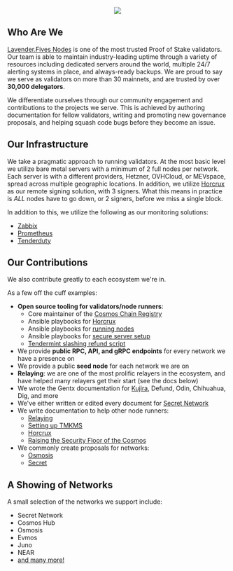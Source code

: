 
<p align="center">
  <img src="https://user-images.githubusercontent.com/9121234/190864636-b5047a5b-8f44-42ed-a9de-62095bebd2a3.jpg" />
</p>

## Who Are We
[Lavender.Fives Nodes](https://www.lavenderfive.com/) is one of the most trusted Proof of Stake validators. 
Our team is able to maintain industry-leading uptime through a variety of resources including dedicated servers around the world, 
multiple 24/7 alerting systems in place, and always-ready backups. We are proud to say we serve as validators on more than 30 mainnets, 
and are trusted by over **30,000 delegators**. 

We differentiate ourselves through our community engagement and contributions to the projects we serve. 
This is achieved by authoring documentation for fellow validators, writing and promoting new governance proposals, 
and helping squash code bugs before they become an issue.

## Our Infrastructure

We take a pragmatic approach to running validators. At the most basic level we utilize bare metal servers with a minimum of 2 full nodes per network. 
Each server is with a different providers, Hetzner, OVHCloud, or MEVspace, spread across multiple geographic locations.
In addition, we utilize [Horcrux](https://github.com/strangelove-ventures/horcrux) as our remote signing solution, with 3 signers. What this means in practice is *ALL* nodes have to go down, or 2 signers, before we miss a single block.

In addition to this, we utilize the following as our monitoring solutions:
- [Zabbix](https://www.zabbix.com/)
- [Prometheus](https://prometheus.io/)
- [Tenderduty](https://github.com/blockpane/tenderduty)

## Our Contributions

We also contribute greatly to each ecosystem we're in. 

As a few off the cuff examples:
- **Open source tooling for validators/node runners**:
  - Core maintainer of the [Cosmos Chain Registry](https://github.com/cosmos/chain-registry) 
  - Ansible playbooks for [Horcrux](https://github.com/LavenderFive/horcrux-ansible)
  - Ansible playbooks for [running nodes](https://github.com/LavenderFive/cosmos-validators-ansible)
  - Ansible playbooks for [secure server setup](https://github.com/LavenderFive/secure-server-setup-ansible)
  - [Tendermint slashing refund script](https://github.com/LavenderFive/slash_refunds_tendermint)
- We provide **public RPC, API, and gRPC endpoints** for every network we have a presence on
- We provide a public **seed node** for each network we are on
- **Relaying**: we are one of the most prolific relayers in the ecosystem, and have helped many relayers get their start (see the docs below)
- We wrote the Gentx documentation for [Kujira](https://github.com/Team-Kujira/networks/pull/5), Defund, Odin, Chihuahua, Dig, and more
- We've either written or edited every document for [Secret Network](https://docs.scrt.network/)
- We write documentation to help other node runners:
  - [Relaying](https://docs.scrt.network/relayers/setting-up-hermes.html)
  - [Setting up TMKMS](https://gist.github.com/dylanschultzie/c7c4eed531df0f004a50c5395e1604b3)
  - [Horcrux](https://gist.github.com/dylanschultzie/0a0b10cf695749f9697197759e7b12ec)
  - [Raising the Security Floor of the Cosmos](https://medium.com/@lavenderfive/raising-the-security-floor-of-the-cosmos-2467f5e71966)
- We commonly create proposals for networks:
  - [Osmosis](https://commonwealth.im/osmosis/proposal/discussion/2487-proposal-discussion-signaling-proposal-for-scrt-incentivized-pools)
  - [Secret](https://secretnodes.com/secret/chains/secret-4/governance/proposals/93)

## A Showing of Networks
A small selection of the networks we support include:
- Secret Network
- Cosmos Hub 
- Osmosis
- Evmos
- Juno
- NEAR
- [and many more!](https://www.lavenderfive.com/)

